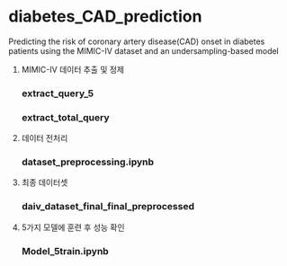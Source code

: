 # diabetes_CAD_prediction
Predicting the risk of coronary artery disease(CAD) onset in diabetes patients using the MIMIC-IV dataset and an undersampling-based model

1. MIMIC-IV 데이터 추출 및 정제
   ### extract_query_5
   ### extract_total_query

2. 데이터 전처리
   ### dataset_preprocessing.ipynb

3. 최종 데이터셋
   ### daiv_dataset_final_final_preprocessed

4. 5가지 모델에 훈련 후 성능 확인
   ### Model_5train.ipynb
